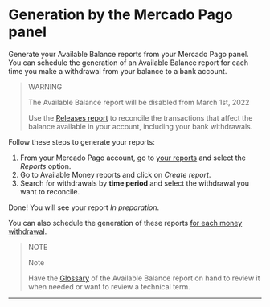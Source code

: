 
# Generation by the Mercado Pago panel

Generate your Available Balance reports from your Mercado Pago panel. You can schedule the generation of an Available Balance report for each time you make a withdrawal from your balance to a bank account.

> WARNING
>
> The Available Balance report will be disabled from March 1st, 2022
>
> Use the [Releases report](https://www.mercadopago[FAKER][URL][DOMAIN]/developers/en/guides/manage-account/reports/released-money/introduction) to reconcile the transactions that affect the balance available in your account, including your bank withdrawals.

Follow these steps to generate your reports:

1. From your Mercado Pago account, go to [your reports](https://www.mercadopago.com.ar/balance/reports) and select the *Reports* option.
1. Go to Available Money reports and click on *Create report*.
1. Search for withdrawals by **time period** and select the withdrawal you want to reconcile.

Done! You will see your report *In preparation*.

You can also schedule the generation of these reports [for each money withdrawal](https://www.mercadopago[FAKER][URL][DOMAIN]/developers/en/guides/manage-account/reports/available-money/withdrawal).


> NOTE
>
> Note
>
> Have the [Glossary](https://www.mercadopago[FAKER][URL][DOMAIN]/developers/en/guides/manage-account/reports/available-money/glossary) of the Available Balance report on hand to review it when needed or want to review a technical term.

<hr/>